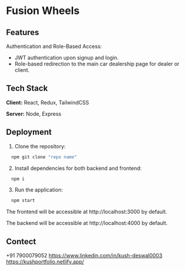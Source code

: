 
# Fusion Wheels
## Features

 Authentication and Role-Based Access:
- JWT authentication upon signup and login.
- Role-based redirection to the main car dealership page for dealer or client.


## Tech Stack

**Client:** React, Redux, TailwindCSS

**Server:** Node, Express


## Deployment

1. Clone the repository:

```bash
  npm git clone "repo name"
```

2. Install dependencies for both backend and frontend:

```bash
  npm i
```
3. Run the application:

```bash
  npm start
```

The frontend will be accessible at http://localhost:3000 by default.

The backend will be accessible at http://localhost:4000 by default.

## Contect
+91 7900079052
https://www.linkedin.com/in/kush-deswal0003
https://kushportfolio.netlify.app/
